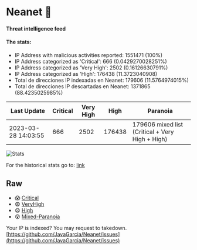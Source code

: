 # Neanet :hocho:
#### Threat intelligence feed
#### The stats:

- IP Address with malicious activities reported: 1551471 (100%)
- IP Address categorized as 'Critical':  666 (0.0429270028251%)
- IP Address categorized as 'Very High':  2502 (0.16126630791%)
- IP Address categorized as 'High':  176438 (11.3723040908)
- Total de direcciones IP indexadas en Neanet:  179606 (11.5764974015%)
- Total de direcciones IP descartadas en Neanet:  1371865 (88.4235025985%)

| Last Update | Critical | Very High | High | Paranoia |
| --- | --- | --- | --- | --- |
| 2023-03-28 14:03:55 | 666 | 2502 | 176438 | 179606 mixed list (Critical + Very High + High)|

![Stats](https://docs.google.com/spreadsheets/d/e/2PACX-1vSnaNMIXVabIpDJjufMlzH7poXnshF3mgd8Is1g9ytUEzVsP5my4Trn8f-xkoLLQ38xpL3HtmUexLo6/pubchart?oid=501124687&format=image)

For the historical stats go to: [link](/stats.csv)
## Raw
- :scream: [Critical](https://raw.githubusercontent.com/JavaGarcia/Neanet/master/blacklists/neanet_critical.txt)
- :fearful: [VeryHigh](https://raw.githubusercontent.com/JavaGarcia/Neanet/master/blacklists/neanet_veryHigh.txtt)
- :frowning: [High](https://raw.githubusercontent.com/JavaGarcia/Neanet/master/blacklists/neanet_high.txt)
- :dizzy_face: [Mixed-Paranoia](https://raw.githubusercontent.com/JavaGarcia/Neanet/master/blacklists/neanet_all.txt)


Your IP is indexed? You may request to takedown. [https://github.com/JavaGarcia/Neanet/issues](https://github.com/JavaGarcia/Neanet/issues)









































































































































































































































































































































































































































































































































































































































































































































































































































































































































































































































































































































































































































































































































































































































































































































































































































































































































































































































































































































































































































































































































































































































































































































































































































































































































































































































































































































































































































































































































































































































































































































































































































































































































































































































































































































































































































































































































































































































































































































































































































































































































































































































































































































































































































































































































































































































































































































































































































































































































































































































































































































































































































































































































































































































































































































































































































































































































































































































































































































































































































































































































































































































































































































































































































































































































































































































































































































































































































































































































































































































































































































































































































































































































































































































































































































































































































































































































































































































































































































































































































































































































































































































































































































































































































































































































































































































































































































































































































































































































































































































































































































































































































































































































































































































































































































































































































































































































































































































































































































































































































































































































































































































































































































































































